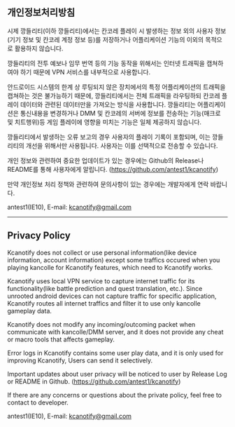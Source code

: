 ## 개인정보처리방침

시제 깡들리티(이하 깡들리티)에서는 칸코레 플레이 시 발생하는 정보 외의 사용자 정보(기기 정보 및 칸코레 계정 정보 등)를 저장하거나 어플리케이션 기능의 이외의 목적으로 활용하지 않습니다.

깡들리티의 전투 예보나 임무 번역 등의 기능 동작을 위해서는 인터넷 트래픽을 캡쳐하여야 하기 때문에 VPN 서비스를 내부적으로 사용합니다.

안드로이드 시스템의 한계 상 루팅되지 않은 장치에서의 특정 어플리케이션의 트래픽을 캡쳐하는 것은 불가능하기 때문에, 깡들리티에서는 전체 트래픽을 라우팅하되 칸코레 플레이 데이터와 관련된 데이터만을 가져오는 방식을 사용합니다. 깡들리티는 어플리케이션은 통신내용을 변경하거나 DMM 및 칸코레의 서버에 정보를 전송하는 기능(매크로 및 치트행위)등 게임 플레이에 영향을 미치는 기능은 일체 제공하지 않습니다. 

깡들리티에서 발생하는 오류 보고의 경우 사용자의 플레이 기록이 포함되며, 이는 깡들리티의 개선을 위해서만 사용됩니다. 사용자는 이를 선택적으로 전송할 수 있습니다.

개인 정보와 관련하여 중요한 업데이트가 있는 경우에는 Github의 Release나 README를 통해 사용자에게 알립니다. (https://github.com/antest1/kcanotify)

만약 개인정보 처리 정책와 관련하여 문의사항이 있는 경우에는 개발자에게 연락 바랍니다.

antest1(IE10), E-mail: kcanotify@gmail.com

<hr/>

## Privacy Policy 

Kcanotify does not collect or use personal information(like device information, account information) except some traffics occured when you playing kancolle for Kcanotify features, which need to Kcanotify works.

Kcanotify uses local VPN service to capture internet traffic for its functionality(like battle prediction and quest translation, etc.). Since unrooted android devices can not capture traffic for specific application, Kcanotify routes all internet traffics and filter it to use only kancolle gameplay data.

Kcanotify does not modify any incoming/outcoming packet when communicate with kancolle/DMM server, and it does not provide any cheat or macro tools that affects gameplay.

Error logs in Kcanotify contains some user play data, and it is only used for improving Kcanotify, Users can send it selectively.

Important updates about user privacy will be noticed to user by Release Log or README in Github. (https://github.com/antest1/kcanotify)

If there are any concerns or questions about the private policy, feel free to contact to developer.

antest1(IE10), E-mail: kcanotify@gmail.com
